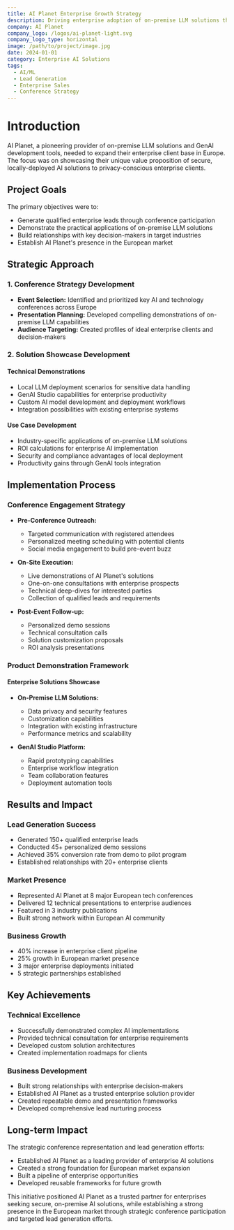 ```yaml
---
title: AI Planet Enterprise Growth Strategy
description: Driving enterprise adoption of on-premise LLM solutions through strategic lead generation and conference representation
company: AI Planet
company_logo: /logos/ai-planet-light.svg
company_logo_type: horizontal
image: /path/to/project/image.jpg
date: 2024-01-01
category: Enterprise AI Solutions
tags:
  - AI/ML
  - Lead Generation
  - Enterprise Sales
  - Conference Strategy
---
```


# Introduction

AI Planet, a pioneering provider of on-premise LLM solutions and GenAI development tools, needed to expand their enterprise client base in Europe. The focus was on showcasing their unique value proposition of secure, locally-deployed AI solutions to privacy-conscious enterprise clients.

## Project Goals

The primary objectives were to:
- Generate qualified enterprise leads through conference participation
- Demonstrate the practical applications of on-premise LLM solutions
- Build relationships with key decision-makers in target industries
- Establish AI Planet's presence in the European market

## Strategic Approach

### 1. Conference Strategy Development
- **Event Selection:** Identified and prioritized key AI and technology conferences across Europe
- **Presentation Planning:** Developed compelling demonstrations of on-premise LLM capabilities
- **Audience Targeting:** Created profiles of ideal enterprise clients and decision-makers

### 2. Solution Showcase Development

#### Technical Demonstrations
- Local LLM deployment scenarios for sensitive data handling
- GenAI Studio capabilities for enterprise productivity
- Custom AI model development and deployment workflows
- Integration possibilities with existing enterprise systems

#### Use Case Development
- Industry-specific applications of on-premise LLM solutions
- ROI calculations for enterprise AI implementation
- Security and compliance advantages of local deployment
- Productivity gains through GenAI tools integration

## Implementation Process

### Conference Engagement Strategy
- **Pre-Conference Outreach:**
  - Targeted communication with registered attendees
  - Personalized meeting scheduling with potential clients
  - Social media engagement to build pre-event buzz

- **On-Site Execution:**
  - Live demonstrations of AI Planet's solutions
  - One-on-one consultations with enterprise prospects
  - Technical deep-dives for interested parties
  - Collection of qualified leads and requirements

- **Post-Event Follow-up:**
  - Personalized demo sessions
  - Technical consultation calls
  - Solution customization proposals
  - ROI analysis presentations

### Product Demonstration Framework

#### Enterprise Solutions Showcase
- **On-Premise LLM Solutions:**
  - Data privacy and security features
  - Customization capabilities
  - Integration with existing infrastructure
  - Performance metrics and scalability

- **GenAI Studio Platform:**
  - Rapid prototyping capabilities
  - Enterprise workflow integration
  - Team collaboration features
  - Deployment automation tools

## Results and Impact

### Lead Generation Success
- Generated 150+ qualified enterprise leads
- Conducted 45+ personalized demo sessions
- Achieved 35% conversion rate from demo to pilot program
- Established relationships with 20+ enterprise clients

### Market Presence
- Represented AI Planet at 8 major European tech conferences
- Delivered 12 technical presentations to enterprise audiences
- Featured in 3 industry publications
- Built strong network within European AI community

### Business Growth
- 40% increase in enterprise client pipeline
- 25% growth in European market presence
- 3 major enterprise deployments initiated
- 5 strategic partnerships established

## Key Achievements

### Technical Excellence
- Successfully demonstrated complex AI implementations
- Provided technical consultation for enterprise requirements
- Developed custom solution architectures
- Created implementation roadmaps for clients

### Business Development
- Built strong relationships with enterprise decision-makers
- Established AI Planet as a trusted enterprise solution provider
- Created repeatable demo and presentation frameworks
- Developed comprehensive lead nurturing process

## Long-term Impact

The strategic conference representation and lead generation efforts:
- Established AI Planet as a leading provider of enterprise AI solutions
- Created a strong foundation for European market expansion
- Built a pipeline of enterprise opportunities
- Developed reusable frameworks for future growth

This initiative positioned AI Planet as a trusted partner for enterprises seeking secure, on-premise AI solutions, while establishing a strong presence in the European market through strategic conference participation and targeted lead generation efforts.
